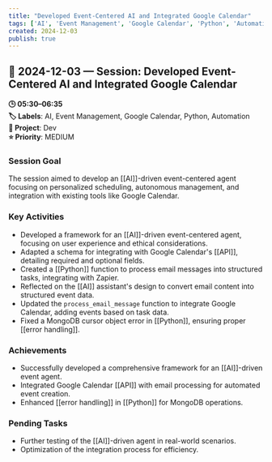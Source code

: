```yaml
---
title: "Developed Event-Centered AI and Integrated Google Calendar"
tags: ['AI', 'Event Management', 'Google Calendar', 'Python', 'Automation']
created: 2024-12-03
publish: true
---
```


## 📅 2024-12-03 — Session: Developed Event-Centered AI and Integrated Google Calendar

**🕒 05:30–06:35**  
**🏷️ Labels**: AI, Event Management, Google Calendar, Python, Automation  
**📂 Project**: Dev  
**⭐ Priority**: MEDIUM  


### Session Goal
The session aimed to develop an [[AI]]-driven event-centered agent focusing on personalized scheduling, autonomous management, and integration with existing tools like Google Calendar.

### Key Activities
- Developed a framework for an [[AI]]-driven event-centered agent, focusing on user experience and ethical considerations.
- Adapted a schema for integrating with Google Calendar's [[API]], detailing required and optional fields.
- Created a [[Python]] function to process email messages into structured tasks, integrating with Zapier.
- Reflected on the [[AI]] assistant's design to convert email content into structured event data.
- Updated the `process_email_message` function to integrate Google Calendar, adding events based on task data.
- Fixed a MongoDB cursor object error in [[Python]], ensuring proper [[error handling]].

### Achievements
- Successfully developed a comprehensive framework for an [[AI]]-driven event agent.
- Integrated Google Calendar [[API]] with email processing for automated event creation.
- Enhanced [[error handling]] in [[Python]] for MongoDB operations.

### Pending Tasks
- Further testing of the [[AI]]-driven agent in real-world scenarios.
- Optimization of the integration process for efficiency.
